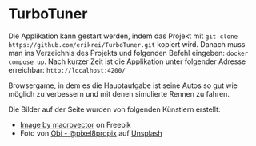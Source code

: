 # TurboTuner

Die Applikation kann gestart werden, indem das Projekt mit `git clone https://github.com/erikrei/TurboTuner.git` kopiert wird. Danach muss man ins Verzeichnis des Projekts und folgenden Befehl eingeben: `docker compose up`. Nach kurzer Zeit ist die Applikation unter folgender Adresse erreichbar: `http://localhost:4200/` 

Browsergame, in dem es die Hauptaufgabe ist seine Autos so gut wie möglich zu verbessern und mit denen simulierte Rennen zu fahren.

Die Bilder auf der Seite wurden von folgenden Künstlern erstellt:

- <a href="https://www.freepik.com/free-vector/realistic-car-headlights-ad-composition-headlights-with-green-purple-illumination_13841402.htm#page=2&query=tuning%20car&position=1&from_view=search&track=ais&uuid=bbebc944-6986-4562-ba3a-3ab37069bd21">Image by macrovector</a> on Freepik
- Foto von <a href="https://unsplash.com/de/@obionyeador?utm_content=creditCopyText&utm_medium=referral&utm_source=unsplash">Obi - @pixel8propix</a> auf <a href="https://unsplash.com/de/fotos/graustufenfoto-eines-autos-auf-der-strasse-JIcR3-O8ko8?utm_content=creditCopyText&utm_medium=referral&utm_source=unsplash">Unsplash</a>
